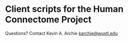# Client scripts for the Human Connectome Project

Questions? Contact Kevin A. Archie <karchie@wustl.edu>
